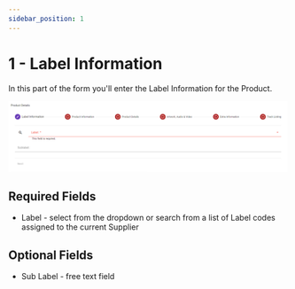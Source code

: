 ```yaml
---
sidebar_position: 1
---
```


# 1 - Label Information
In this part of the form you'll enter the Label Information for the Product.

![Product Editor Label Information](../../../static/img/pages/products/editor/pw_product_editor_label_information.png)

## Required Fields
- Label - select from the dropdown or search from a list of Label codes assigned to the current Supplier

## Optional Fields
- Sub Label - free text field
